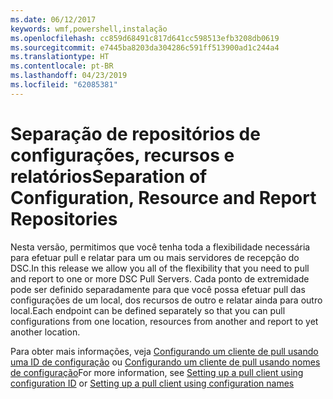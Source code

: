 ```yaml
---
ms.date: 06/12/2017
keywords: wmf,powershell,instalação
ms.openlocfilehash: cc859d68491c817d641cc598513efb3208db0619
ms.sourcegitcommit: e7445ba8203da304286c591ff513900ad1c244a4
ms.translationtype: HT
ms.contentlocale: pt-BR
ms.lasthandoff: 04/23/2019
ms.locfileid: "62085381"
---
```

# <a name="separation-of-configuration-resource-and-report-repositories"></a><span data-ttu-id="43fc6-102">Separação de repositórios de configurações, recursos e relatórios</span><span class="sxs-lookup"><span data-stu-id="43fc6-102">Separation of Configuration, Resource and Report Repositories</span></span>

<span data-ttu-id="43fc6-103">Nesta versão, permitimos que você tenha toda a flexibilidade necessária para efetuar pull e relatar para um ou mais servidores de recepção do DSC.</span><span class="sxs-lookup"><span data-stu-id="43fc6-103">In this release we allow you all of the flexibility that you need to pull and report to one or more DSC Pull Servers.</span></span> <span data-ttu-id="43fc6-104">Cada ponto de extremidade pode ser definido separadamente para que você possa efetuar pull das configurações de um local, dos recursos de outro e relatar ainda para outro local.</span><span class="sxs-lookup"><span data-stu-id="43fc6-104">Each endpoint can be defined separately so that you can pull configurations from one location, resources from another and report to yet another location.</span></span>

<span data-ttu-id="43fc6-105">Para obter mais informações, veja [Configurando um cliente de pull usando uma ID de configuração](https://msdn.microsoft.com/powershell/dsc/pullclientconfigid) ou [Configurando um cliente de pull usando nomes de configuração](https://msdn.microsoft.com/powershell/dsc/pullclientconfignames)</span><span class="sxs-lookup"><span data-stu-id="43fc6-105">For more information, see [Setting up a pull client using configuration ID](https://msdn.microsoft.com/powershell/dsc/pullclientconfigid) or [Setting up a pull client using configuration names](https://msdn.microsoft.com/powershell/dsc/pullclientconfignames)</span></span>
